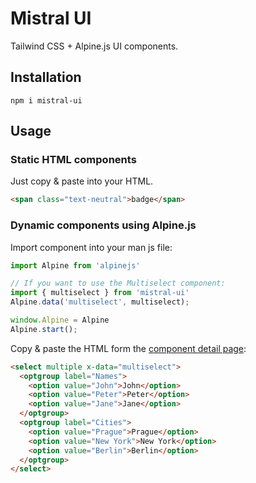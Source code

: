 # Mistral UI

Tailwind CSS + Alpine.js UI components.

## Installation

```shell
npm i mistral-ui
```

## Usage

### Static HTML components

Just copy & paste into your HTML.

```html
<span class="text-neutral">badge</span>
```

### Dynamic components using Alpine.js

Import component into your man js file:

```javascript
import Alpine from 'alpinejs'

// If you want to use the Multiselect component:
import { multiselect } from 'mistral-ui'
Alpine.data('multiselect', multiselect);

window.Alpine = Alpine
Alpine.start();
```

Copy & paste the HTML form the [component detail page](https://mistralui.com/component-multiselect):

```html
<select multiple x-data="multiselect">
  <optgroup label="Names">
    <option value="John">John</option>
    <option value="Peter">Peter</option>
    <option value="Jane">Jane</option>
  </optgroup>
  <optgroup label="Cities">
    <option value="Prague">Prague</option>
    <option value="New York">New York</option>
    <option value="Berlin">Berlin</option>
  </optgroup>
</select>
```